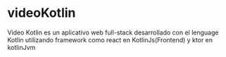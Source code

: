 # videoKotlin
Video Kotlin es un aplicativo web full-stack desarrollado con el lenguage Kotlin
utilizando framework como react en KotlinJs(Frontend) y ktor en kotlinJvm

